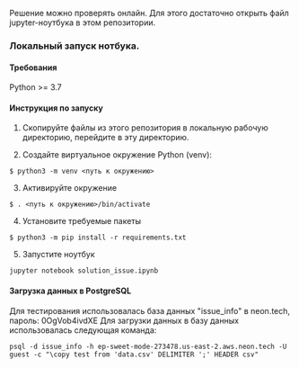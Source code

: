 Решение можно проверять онлайн. Для этого достаточно открыть файл jupyter-ноутбука в этом репозитории.

### Локальный запуск нотбука.

#### Требования

Python >= 3.7

#### Инструкция по запуску

1. Скопируйте файлы из этого репозитория в локальную рабочую директорию, перейдите в эту директорию.

2. Создайте виртуальное окружение Python (venv):

```console
$ python3 -m venv <путь к окружению>
```

3. Активируйте окружение

```console
$ . <путь к окружению>/bin/activate
```

4. Установите требуемые пакеты

```console
$ python3 -m pip install -r requirements.txt
```

5. Запустите ноутбук

```console
jupyter notebook solution_issue.ipynb
```

#### Загрузка данных в PostgreSQL

Для тестирования использовалась база данных "issue_info" в neon.tech, пароль: 0OgVob4ivdXE
Для загрузки данных в базу данных использовалась следующая команда:

```console
psql -d issue_info -h ep-sweet-mode-273478.us-east-2.aws.neon.tech -U guest -c "\copy test from 'data.csv' DELIMITER ';' HEADER csv"
```
